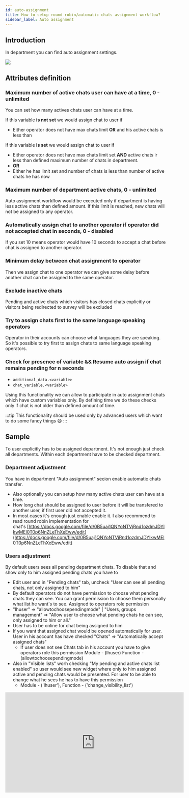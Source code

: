 ```yaml
---
id: auto-assignment
title: How to setup round robin/automatic chats assignment workflow?
sidebar_label: Auto assignment
---
```


## Introduction
In department you can find auto assignment settings.

![](/img/department/auto-assignment.jpg)

## Attributes definition

### Maximum number of active chats user can have at a time, 0 - unlimited

You can set how many actives chats user can have at a time. 

If this variable **is not set** we would assign chat to user if

* Either operator does not have max chats limit **OR** and his active chats is less than 

If this variable **is set** we would assign chat to user if

* Either operator does not have max chats limit set **AND** active chats ir less than defined maximum number of chats in department.
* **OR**
* Either he has limit set and number of chats is less than number of active chats he has now

### Maximum number of department active chats, 0 - unlimited

Auto assignment workflow would be executed only if department is having less active chats than defined amount. If this limit is reached, new chats will not be assigned to any operator.

### Automatically assign chat to another operator if operator did not accepted chat in seconds, 0 - disabled

If you set 10 means operator would have 10 seconds to accept a chat before chat is assigned to another operator.

### Minimum delay between chat assignment to operator

Then we assign chat to one operator we can give some delay before another chat can be assigned to the same operator.

### Exclude inactive chats

Pending and active chats which visitors has closed chats explicitly or visitors being redirected to survey will be excluded

### Try to assign chats first to the same language speaking operators

Operator in their accounts can choose what languages they are speaking. So it's possible to try first to assign chats to same language speaking operators.

### Check for presence of variable && Resume auto assign if chat remains pending for n seconds

* `additional_data.<variable>`
* `chat_variable.<variable>`

Using this functionality we can allow to participate in auto assignment chats which have custom variables only. By defining time we do these checks only if chat is not older than defined amount of time.

:::tip
This functionality should be used only by advanced users which want to do some fancy things :smile:
:::

## Sample

To user explicitly has to be assigned department. It's not enough just check all departments. Within each department have to be checked department.

### Department adjustment

You have in department "Auto assignment" secion enable automatic chats transfer.

*   Also optionally you can setup how many active chats user can have at a time.
*   How long chat should be assigned to user before it will be transfered to another user, if first user did not accepted it.
*   In most cases it's enough just enable enable it. I also recommend to read round robin implementation for chat's [https://docs.google.com/file/d/0B5uaj1QNYoNTVjRnd1ozdmJDYlkwMEl0T0p6NnZLeThXeEww/edit](https://docs.google.com/file/d/0B5uaj1QNYoNTVjRnd1ozdmJDYlkwMEl0T0p6NnZLeThXeEww/edit)

### Users adjustment

By default users sees all pending department chats. To disable that and show only to him assigned pending chats you have to

*   Edit user and in "Pending chats" tab, uncheck "User can see all pending chats, not only assigned to him"
*   By default operators do not have permission to choose what pending chats they can see. You can grant permission to choose them personally what list he want's to see. Assigned to operators role permission
*   "lhuser" => "allowtochoosependingmode" | "Users, groups management" => "Allow user to choose what pending chats he can see, only assigned to him or all."
*   User has to be online for chat being assigned to him
*   If you want that assigned chat would be opened automatically for user. User in his account has have checked "Chats" => "Automatically accept assigned chats"
    *   If user does not see Chats tab in his account you have to give operators role this permission Module - (lhuser) Function - (allowtochoosependingmode)
*   Also in "Visible lists" worh checking "My pending and active chats list enabled" so user would see new widget where only to him assigned active and pending chats would be presented. For user to be able to change what he sees he has to have this permission
    *   Module - ('lhuser'), Function - ('change_visibility_list')

<iframe width="560" height="315" src="https://www.youtube.com/embed/4PTkaAs452A" frameborder="0" allow="accelerometer; autoplay; encrypted-media; gyroscope; picture-in-picture" allowfullscreen></iframe>
